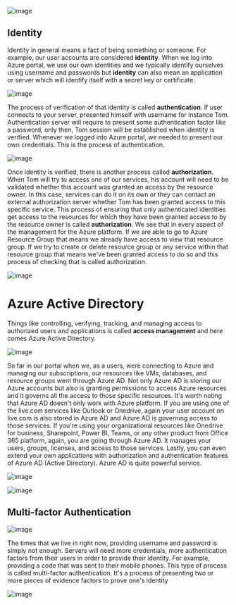 ![image](https://github.com/user-attachments/assets/630fce6f-11f0-4e7c-8b29-5f45ff04c0c5)


## Identity

Identity in general means a fact of being something or someone. For example, our user accounts are considered **identity**. When we log into Azure portal, we use our own identities and we typically identify ourselves using username and passwords
but **identity** can also mean an application or server which will identify itself with a secret key or certificate.

![image](https://github.com/user-attachments/assets/aa414550-9cdc-4f2d-92f3-4b3558bc55a0)

The process of verification of that identity is called **authentication**. If user connects to your server, presented himself with username for instance Tom. Authentication server will require to present some authentication factor like a password, only then, Tom session will be established when identity is verified.
Whenever we logged into Azure portal, we needed to present our own credentials. This is the process of authentication.

![image](https://github.com/user-attachments/assets/1cfdbe61-1b2c-4724-8be9-3cc99184c83c)

Once identity is verified, there is another process called **authorization**.
When Tom will try to access one of our services, his account will need to be validated whether this account was granted an access by the resource owner. In this case, services can do it on its own or they can contact an external authorization server whether Tom has been granted access to this specific service.
This process of ensuring that only authenticated identities get access to the resources for which they have been granted access to by the resource owner is called **authorization**. We see that in every aspect of the management for the Azure platform. If we are able to go to Azure Resource Group that means we already have access to view that resource group. If we try to create or delete resource group or any service within that resource group that means we've been granted access to do so and this process of checking that is called authorization.


![image](https://github.com/user-attachments/assets/656d6e2c-54c0-43fe-8904-4be7aa70c24f)


# Azure Active Directory
Things like controlling, verifying, tracking, and managing access to authorized users and applications is called **access management** and here comes Azure Active Directory.

![image](https://github.com/user-attachments/assets/018012e5-05f0-4a23-a85c-262c55024627)

So far in our portal when we, as a users, were connecting to Azure and managing our subscriptions, our resources like VMs, databases, and resource groups went through Azure AD. Not only Azure AD is storing our Azure accounts but also is granting permissions to access Azure resources and it governs all the access to those specific resources. It's worth noting that Azure AD doesn't only work with Azure platform. If you are using one of the live.com services like Outlook or Onedrive, again your user account on live.com is also stored in Azure AD and Azure AD is governing access to those services. If you're using your organizational resources like Onedrive for business, Sharepoint, Power BI, Teams, or any other product from Office 365 platform, again, you are going through Azure AD.
It manages your users, groups, licenses, and access to those services. Lastly, you can even extend your own applications with authorization and authentication features of Azure AD (Active Directory). 
Azure AD is quite powerful service.

![image](https://github.com/user-attachments/assets/f4c00e03-4adf-4c8b-81e5-640bdcdf8170)


![image](https://github.com/user-attachments/assets/88b78c82-b2ec-4938-a097-a0e2fe80694d)


## Multi-factor Authentication

![image](https://github.com/user-attachments/assets/d369d0a1-2a86-4def-8434-d8fe5aff88ca)


The times that we live in right now, providing username and password is simply not enough. Servers will need more credentials, more authentication factors from their users in order to provide their identity. For example, providing a code that was sent to their mobile phones. This type of process is called multi-factor authentication. It's a process of presenting two or more pieces of evidence factors to prove one's identity

![image](https://github.com/user-attachments/assets/3650617a-3585-4245-a716-814bc35d06aa)
